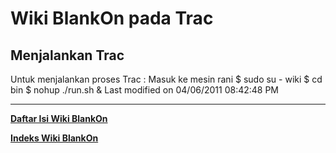 # Wiki BlankOn pada Trac

## Menjalankan Trac
Untuk menjalankan proses Trac :
Masuk ke mesin rani
    $ sudo su - wiki
    $ cd bin
    $ nohup ./run.sh &
Last modified on 04/06/2011 08:42:48 PM
 
---
[**Daftar Isi Wiki BlankOn**](/wiki/DaftarIsi/index.html)
 
[**Indeks Wiki BlankOn**](/wiki/Indeks.html)
